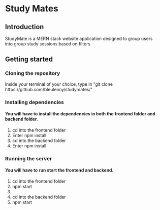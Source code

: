 ﻿# Study Mates
 
 <h2>Introduction</h2>
<p>StudyMate is a MERN stack website application designed to group users into group study sessions based on filters.</p>
<h2>Getting started</h2>

<h3> Cloning the repository </h3>
<p>Inside your terminal of your choice, type in "git clone https://github.com/bleulenny/studymates/"</p>

<h3>Installing dependencies </h3>
<h4>You will have to install the dependencies in both the frontend folder and backend folder.</h4>
<ol>
  <li>cd into the frontend folder</li>
  <li>Enter npm install</li>
  <li>cd into the backend folder</li>
  <li>Enter npm install</li>
  </ol>

<h3>Running the server</h3>
<h4>You will have to run start the frontend and backend.</h4>
<ol>
  <li>cd into the frontend folder</li>
  <li>npm start<li>
  <li>cd into the backend folder</li>
  <li>npm start</li>
  </ol>
